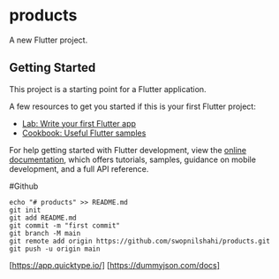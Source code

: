 # products

A new Flutter project.

## Getting Started

This project is a starting point for a Flutter application.

A few resources to get you started if this is your first Flutter project:

- [Lab: Write your first Flutter app](https://docs.flutter.dev/get-started/codelab)
- [Cookbook: Useful Flutter samples](https://docs.flutter.dev/cookbook)

For help getting started with Flutter development, view the
[online documentation](https://docs.flutter.dev/), which offers tutorials,
samples, guidance on mobile development, and a full API reference.


#Github
```
echo "# products" >> README.md
git init
git add README.md
git commit -m "first commit"
git branch -M main
git remote add origin https://github.com/swopnilshahi/products.git
git push -u origin main

```
[https://app.quicktype.io/]
[https://dummyjson.com/docs]